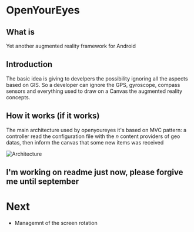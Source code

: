 OpenYourEyes
============


What is
-------
Yet another augmented reality framework for Android

Introduction
------------
The basic idea is giving to develpers the possibility ignoring all the aspects based on GIS. So a developer can ignore the GPS, gyroscope, compass sensors and everything used to draw on a Canvas the augmented reality concepts.

How it works (if it works)
--------------------------
The main architecture used by openyoureyes it's based on MVC pattern: a controller read the configuration file with the _n_ content providers of geo datas, then inform the canvas that some new items was received

![Architecture](https://github.com/paspao/openyoureyes/blob/master/arc.png "Architecture")


I'm working on readme just now, please forgive me until september
---------------------------------------------------------------


Next
====
* Managemnt of the screen rotation